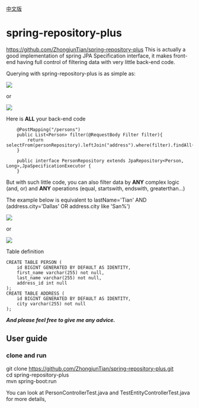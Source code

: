 [中文版](http://www.jianshu.com/p/4bdc8339f473)
# spring-repository-plus
https://github.com/ZhongjunTian/spring-repository-plus
This is actually a good implementation of spring JPA Specification interface, it makes front-end having full control of filtering data with very little back-end code.

Querying with spring-repository-plus is as simple as:


![](http://upload-images.jianshu.io/upload_images/6110329-0cf77a8569a20c56.png?imageMogr2/auto-orient/strip%7CimageView2/2/w/1240)

or

![](http://upload-images.jianshu.io/upload_images/6110329-52fc3da8a7b2eb08.png?imageMogr2/auto-orient/strip%7CimageView2/2/w/1240)

Here is **ALL** your back-end code
```
    @PostMapping("/persons")
    public List<Person> filter(@RequestBody Filter filter){
        return selectFrom(personRepository).leftJoin("address").where(filter).findAll();
    }
```
```
    public interface PersonRepository extends JpaRepository<Person, Long>,JpaSpecificationExecutor {
    }
```
But with such little code, you can also filter data by **ANY** complex logic (and, or) and **ANY** operations (equal, startswith, endswith, greaterthan...)

The example below is equivalent to 
lastName='Tian' AND (address.city='Dallas' OR address.city like 'San%')

![](http://upload-images.jianshu.io/upload_images/6110329-7ddd70b1687f6900.png?imageMogr2/auto-orient/strip%7CimageView2/2/w/1240)

or

![](http://upload-images.jianshu.io/upload_images/6110329-cf58162836cbae40.png?imageMogr2/auto-orient/strip%7CimageView2/2/w/1240)

Table definition
```
CREATE TABLE PERSON (
	id BIGINT GENERATED BY DEFAULT AS IDENTITY,
	first_name varchar(255) not null,
	last_name varchar(255) not null,
	address_id int null
);
CREATE TABLE ADDRESS (
	id BIGINT GENERATED BY DEFAULT AS IDENTITY,
	city varchar(255) not null
);
```

***And please feel free to give me any advice.***

## User guide  
### clone and run  

git clone https://github.com/ZhongjunTian/spring-repository-plus.git   
cd spring-repository-plus  
mvn spring-boot:run  

You can look at PersonControllerTest.java and TestEntityControllerTest.java for more details,
